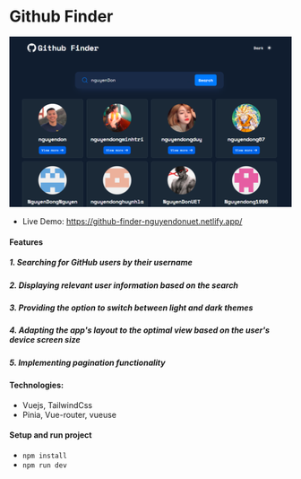 # Github Finder

![demo](./public/github-finder.png)

- Live Demo: https://github-finder-nguyendonuet.netlify.app/

#### Features

##### 1. Searching for GitHub users by their username

##### 2. Displaying relevant user information based on the search

##### 3. Providing the option to switch between light and dark themes

##### 4. Adapting the app's layout to the optimal view based on the user's device screen size

##### 5. Implementing pagination functionality

#### Technologies:

- Vuejs, TailwindCss
- Pinia, Vue-router, vueuse

#### Setup and run project

- `npm install`
- `npm run dev`

